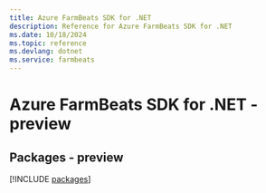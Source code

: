 ```yaml
---
title: Azure FarmBeats SDK for .NET
description: Reference for Azure FarmBeats SDK for .NET
ms.date: 10/18/2024
ms.topic: reference
ms.devlang: dotnet
ms.service: farmbeats
---
```

# Azure FarmBeats SDK for .NET - preview
## Packages - preview
[!INCLUDE [packages](farmbeats-index.md)]
